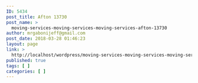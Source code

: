 ```yaml
---
ID: 5434
post_title: Afton 13730
post_name: >
  moving-services-moving-services-moving-services-afton-13730
author: mrgabonijeff@gmail.com
post_date: 2018-03-28 01:46:23
layout: page
link: >
  http://localhost/wordpress/moving-services-moving-services-moving-services-afton-13730/
published: true
tags: [ ]
categories: [ ]
---
```

